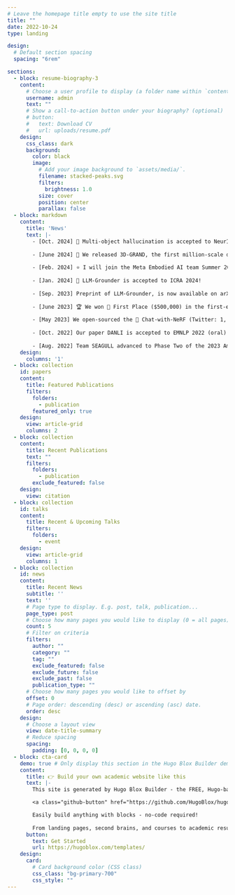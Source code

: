 ```yaml
---
# Leave the homepage title empty to use the site title
title: ""
date: 2022-10-24
type: landing

design:
  # Default section spacing
  spacing: "6rem"

sections:
  - block: resume-biography-3
    content:
      # Choose a user profile to display (a folder name within `content/authors/`)
      username: admin
      text: ""
      # Show a call-to-action button under your biography? (optional)
      # button:
      #   text: Download CV
      #   url: uploads/resume.pdf
    design:
      css_class: dark
      background:
        color: black
        image:
          # Add your image background to `assets/media/`.
          filename: stacked-peaks.svg
          filters:
            brightness: 1.0
          size: cover
          position: center
          parallax: false
  - block: markdown
    content:
      title: 'News'
      text: |-
        - [Oct. 2024] 🎉 Multi-object hallucination is accepted to NeurIPS and Teachable Reinforcement Learning is accepted to EMNLP. Check them out!
        
        - [June 2024] 🚀 We released 3D-GRAND, the first million-scale densly-grounded 3D-text dataset for 3D-LLMs! Trained with this data, our model obtained stronger 3D grounding capabilities and drastically reduces hallucinations. We also proposed and released 3D-POPE, a benchmark to evaluate 3D-text hallucinations for 3D-LLMs. Try out live demo on our website!
        
        - [Feb. 2024] ⭐ I will join the Meta Embodied AI team Summer 2024 as a Research Scientist Intern!
        
        - [Jan. 2024] 🎉 LLM-Grounder is accepted to ICRA 2024!
        
        - [Sep. 2023] Preprint of LLM-Grounder, is now available on arXiv and featured in Hugging Face 🤗 Daily Papers! Watch our YouTube video demo, or try it out yourself on our live demo. Chat with an LLM agent to ground 3D objects!
        
        - [June 2023] 🏆 We won 🥇 First Place ($500,000) in the first-ever Amazon Alexa Prize SimBot Challenge! It was an absolute honor to co-lead the amazing Team SEAGULL with Yichi Zhang! Big thank you and congrats to all of our team members! 🎉 Read our technical report here. (Media coverage: U-M, Amazon Science, 机器之心)
        
        - [May 2023] We open-sourced the 📸 Chat-with-NeRF (Twitter: 1, 2) project with a live demo. Try it out - chat with a 3D room and let us know what you think! 🙌
        
        - [Oct. 2022] Our paper DANLI is accepted to EMNLP 2022 (oral)!
        
        - [Aug. 2022] Team SEAGULL advanced to Phase Two of the 2023 Amazon Alexa Prize SimBot Challenge! I will continue to co-lead our team with Yichi to represent UMich! 🎉
    design:
      columns: '1'
  - block: collection
    id: papers
    content:
      title: Featured Publications
      filters:
        folders:
          - publication
        featured_only: true
    design:
      view: article-grid
      columns: 2
  - block: collection
    content:
      title: Recent Publications
      text: ""
      filters:
        folders:
          - publication
        exclude_featured: false
    design:
      view: citation
  - block: collection
    id: talks
    content:
      title: Recent & Upcoming Talks
      filters:
        folders:
          - event
    design:
      view: article-grid
      columns: 1
  - block: collection
    id: news
    content:
      title: Recent News
      subtitle: ''
      text: ''
      # Page type to display. E.g. post, talk, publication...
      page_type: post
      # Choose how many pages you would like to display (0 = all pages)
      count: 5
      # Filter on criteria
      filters:
        author: ""
        category: ""
        tag: ""
        exclude_featured: false
        exclude_future: false
        exclude_past: false
        publication_type: ""
      # Choose how many pages you would like to offset by
      offset: 0
      # Page order: descending (desc) or ascending (asc) date.
      order: desc
    design:
      # Choose a layout view
      view: date-title-summary
      # Reduce spacing
      spacing:
        padding: [0, 0, 0, 0]
  - block: cta-card
    demo: true # Only display this section in the Hugo Blox Builder demo site
    content:
      title: 👉 Build your own academic website like this
      text: |-
        This site is generated by Hugo Blox Builder - the FREE, Hugo-based open source website builder trusted by 250,000+ academics like you.

        <a class="github-button" href="https://github.com/HugoBlox/hugo-blox-builder" data-color-scheme="no-preference: light; light: light; dark: dark;" data-icon="octicon-star" data-size="large" data-show-count="true" aria-label="Star HugoBlox/hugo-blox-builder on GitHub">Star</a>

        Easily build anything with blocks - no-code required!
        
        From landing pages, second brains, and courses to academic resumés, conferences, and tech blogs.
      button:
        text: Get Started
        url: https://hugoblox.com/templates/
    design:
      card:
        # Card background color (CSS class)
        css_class: "bg-primary-700"
        css_style: ""
---
```

